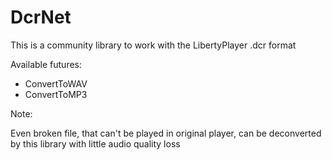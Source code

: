 # DcrNet
This is a community library to work with the LibertyPlayer .dcr format

Available futures:
- ConvertToWAV
- ConvertToMP3

Note:

Even broken file, that can't be played in original player, can be deconverted by this library with little audio quality loss
